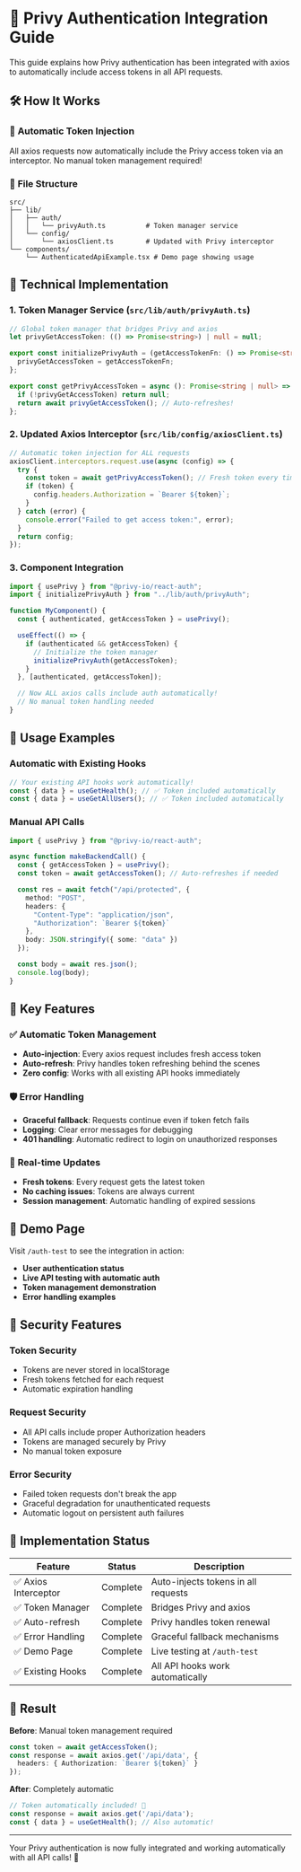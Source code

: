 # 🔐 Privy Authentication Integration Guide

This guide explains how Privy authentication has been integrated with axios to automatically include access tokens in all API requests.

## 🛠 How It Works

### 🔄 **Automatic Token Injection**
All axios requests now automatically include the Privy access token via an interceptor. No manual token management required!

### 📁 **File Structure**

```
src/
├── lib/
│   ├── auth/
│   │   └── privyAuth.ts          # Token manager service
│   └── config/
│       └── axiosClient.ts        # Updated with Privy interceptor
└── components/
    └── AuthenticatedApiExample.tsx # Demo page showing usage
```

## 🔧 **Technical Implementation**

### **1. Token Manager Service** (`src/lib/auth/privyAuth.ts`)

```typescript
// Global token manager that bridges Privy and axios
let privyGetAccessToken: (() => Promise<string>) | null = null;

export const initializePrivyAuth = (getAccessTokenFn: () => Promise<string>) => {
  privyGetAccessToken = getAccessTokenFn;
};

export const getPrivyAccessToken = async (): Promise<string | null> => {
  if (!privyGetAccessToken) return null;
  return await privyGetAccessToken(); // Auto-refreshes!
};
```

### **2. Updated Axios Interceptor** (`src/lib/config/axiosClient.ts`)

```typescript
// Automatic token injection for ALL requests
axiosClient.interceptors.request.use(async (config) => {
  try {
    const token = await getPrivyAccessToken(); // Fresh token every time
    if (token) {
      config.headers.Authorization = `Bearer ${token}`;
    }
  } catch (error) {
    console.error("Failed to get access token:", error);
  }
  return config;
});
```

### **3. Component Integration**

```typescript
import { usePrivy } from "@privy-io/react-auth";
import { initializePrivyAuth } from "../lib/auth/privyAuth";

function MyComponent() {
  const { authenticated, getAccessToken } = usePrivy();

  useEffect(() => {
    if (authenticated && getAccessToken) {
      // Initialize the token manager
      initializePrivyAuth(getAccessToken);
    }
  }, [authenticated, getAccessToken]);

  // Now ALL axios calls include auth automatically!
  // No manual token handling needed
}
```

## 🚀 **Usage Examples**

### **Automatic with Existing Hooks**
```typescript
// Your existing API hooks work automatically!
const { data } = useGetHealth(); // ✅ Token included automatically
const { data } = useGetAllUsers(); // ✅ Token included automatically
```

### **Manual API Calls**
```typescript
import { usePrivy } from "@privy-io/react-auth";

async function makeBackendCall() {
  const { getAccessToken } = usePrivy();
  const token = await getAccessToken(); // Auto-refreshes if needed

  const res = await fetch("/api/protected", {
    method: "POST",
    headers: {
      "Content-Type": "application/json",
      "Authorization": `Bearer ${token}`
    },
    body: JSON.stringify({ some: "data" })
  });

  const body = await res.json();
  console.log(body);
}
```

## 🎯 **Key Features**

### ✅ **Automatic Token Management**
- **Auto-injection**: Every axios request includes fresh access token
- **Auto-refresh**: Privy handles token refreshing behind the scenes
- **Zero config**: Works with all existing API hooks immediately

### 🛡️ **Error Handling**
- **Graceful fallback**: Requests continue even if token fetch fails
- **Logging**: Clear error messages for debugging
- **401 handling**: Automatic redirect to login on unauthorized responses

### 🔄 **Real-time Updates**
- **Fresh tokens**: Every request gets the latest token
- **No caching issues**: Tokens are always current
- **Session management**: Automatic handling of expired sessions

## 📱 **Demo Page**

Visit `/auth-test` to see the integration in action:

- **User authentication status**
- **Live API testing with automatic auth**
- **Token management demonstration** 
- **Error handling examples**

## 🔐 **Security Features**

### **Token Security**
- Tokens are never stored in localStorage
- Fresh tokens fetched for each request
- Automatic expiration handling

### **Request Security**
- All API calls include proper Authorization headers
- Tokens are managed securely by Privy
- No manual token exposure

### **Error Security**
- Failed token requests don't break the app
- Graceful degradation for unauthenticated requests
- Automatic logout on persistent auth failures

## 🚦 **Implementation Status**

| Feature | Status | Description |
|---------|--------|-------------|
| ✅ Axios Interceptor | Complete | Auto-injects tokens in all requests |
| ✅ Token Manager | Complete | Bridges Privy and axios |
| ✅ Auto-refresh | Complete | Privy handles token renewal |
| ✅ Error Handling | Complete | Graceful fallback mechanisms |
| ✅ Demo Page | Complete | Live testing at `/auth-test` |
| ✅ Existing Hooks | Complete | All API hooks work automatically |

## 🎉 **Result**

**Before**: Manual token management required
```typescript
const token = await getAccessToken();
const response = await axios.get('/api/data', {
  headers: { Authorization: `Bearer ${token}` }
});
```

**After**: Completely automatic
```typescript
// Token automatically included! 🎉
const response = await axios.get('/api/data');
const { data } = useGetHealth(); // Also automatic!
```

---

Your Privy authentication is now fully integrated and working automatically with all API calls! 🚀